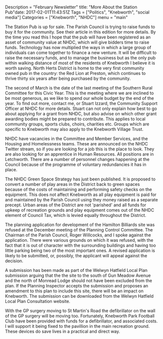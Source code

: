 Description = "February Newsletter"title: "More About the Station Pub"date: 2017-02-01T11:43:51Z 
Tags = ["Politics", "Knebworth", "social media"]
Categories = ["Knebworth", "NHDC"]
menu = "main"


The Station Pub is up for sale. The Parish Council is trying to raise funds to buy it for the community. See their article in this edition for more details. By the time you read this I hope that the pub will have been registered as an asset of community value at NHDC, which will give bidders time to raise funds. Technology has now multiplied the ways in which a large group of individuals can come together to finance a new venture. It will be difficult to raise the necessary funds, and to manage the business but as the only pub within walking distance of most of the residents of Knebworth I believe it is worth saving. North Herts District is home to the very first community owned pub in the country: the Red Lion at Preston, which continues to thrive thirty six years after being purchased by the community. 

The second of March is the date of the last meeting of the Southern Rural Committee for this Civic Year. This is the meeting where we are inclined to be most generous, as we like to spend our whole budget by the end of the year. To find out more, contact me, or Stuart Izzard, the Community Support Officer at NHDC for more details. Stuart can not only explain how best to go about applying for a grant from NHDC, but also advise on which other grant awarding bodies might be prepared to contribute. This applies to local community groups, sports clubs, choirs, charities etc. Groups which are specific to Knebworth may also apply to the Knebworth Village Trust.

NHDC have   vacancies in the Committee and Member Services, and the Housing and Homelessness teams. These are announced on the NHDC Twitter stream, so if you are looking for a job this is the place to look. They are also looking for an apprentice in Human Resources. All positions are in Letchworth. There are a number of personnel changes happening at the Council because of the programme of voluntary redundancies it has in place.

The NHDC Green Space Strategy has just been published. It is proposed to convert a number of play areas in the District back to green spaces because of the costs of maintaining and performing safety checks on the equipment. This does not affect Knebworth as all play equipment is paid for and maintained by the Parish Council using they money raised as a separate precept. Urban areas of the District are not 'parished' and all funds for upkeep of recreation grounds and play equipment comes out of the NHDC element of Council Tax, which is levied equally throughout the District.

The planning application for development of the Hamilton Billiards site was refused at the December meeting of the Planning Control Committee. The Chairman of the Parish Council, Roger Willcocks, and I spoke against the application. There were various grounds on which it was refused, with the fact that it is  out of character with the surrounding buildings and  having too little parking being two of the most important ones. A revised application is likely to be submitted, or, possibly, the applicant will appeal against the decision.

A submission has been made as part of the Welwyn Hatfield Local Plan submission arguing that the  the site to the south of Gun Meadow Avenue and the north of Monread Lodge should not have been excluded from the plan. If the Planning Inspector accepts the submission and proposes an amendment to this plan to include this site, there will be an impact on Knebworth. The submission can be downloaded from the Welwyn Hatfield Local Plan Consultation website. 

With the GP surgery moving to St Martin's Road the defibrillator on the wall of the GP surgery will be moving too. Fortunately, Knebworth Park Football Club have been provided with funds for a defibrillator, and associated costs. I will support it being fixed to the pavillion in the main recreation ground. These devices do save lives in a practical and direct way.


